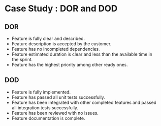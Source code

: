 # Case Study : DOR and DOD

## DOR

- Feature is fully clear and described.
- Feature description is accepted by the customer.
- Feature has no incompleted dependencies.
- Feature estimated duration is clear and less than the available time in the sprint.
- Feature has the highest priority among other ready ones.

## DOD

- Feature is fully implemented.
- Feature has passed all unit tests successfully.
- Feature has been integrated with other completed features and passed all integration tests successfully.
- Feature has been reviewed with no issues.
- Feature documentation is complete.
